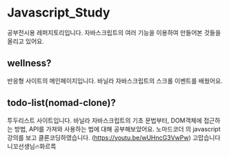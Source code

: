 # Javascript_Study

공부전시용 레퍼지토리입니다.
자바스크립트의 여러 기능을 이용하여 만들어본 것들을 올리고 있어요.

## wellness?

반응형 사이트의 메인페이지입니다.
바닐라 자바스크립트의 스크롤 이벤트를 배웠어요.

## todo-list(nomad-clone)?

투두리스트 사이트입니다. 바닐라 자바스크립트의 기초 문법부터, DOM객체에 접근하는 방법, API를 가져와 사용하는 법에 대해 공부해보았어요.
노마드코더 의 javascript 강의를 보고 클론코딩하였습니다. (https://youtu.be/wUHncG3VwPw)
고맙습니다 니꼬선생님🔥화르륵
